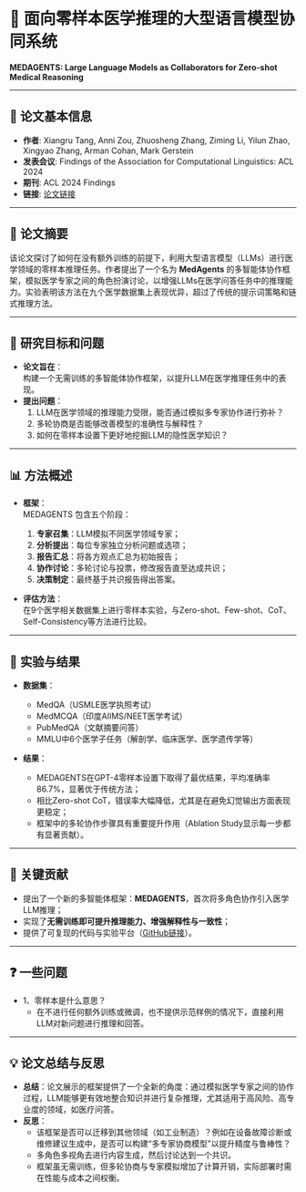 # 🧾 面向零样本医学推理的大型语言模型协同系统
**MEDAGENTS: Large Language Models as Collaborators for Zero-shot Medical Reasoning**

---

## 📖 论文基本信息
- **作者**: Xiangru Tang, Anni Zou, Zhuosheng Zhang, Ziming Li, Yilun Zhao, Xingyao Zhang, Arman Cohan, Mark Gerstein  
- **发表会议**: Findings of the Association for Computational Linguistics: ACL 2024  
- **期刊**: ACL 2024 Findings  
- **链接**: [论文链接](https://github.com/gersteinlab/MedAgents)

---

## 📝 论文摘要
该论文探讨了如何在没有额外训练的前提下，利用大型语言模型（LLMs）进行医学领域的零样本推理任务。作者提出了一个名为 **MedAgents** 的多智能体协作框架，模拟医学专家之间的角色扮演讨论，以增强LLMs在医学问答任务中的推理能力。实验表明该方法在九个医学数据集上表现优异，超过了传统的提示词策略和链式推理方法。

---

## 🧠 研究目标和问题
- **论文旨在**：  
  构建一个无需训练的多智能体协作框架，以提升LLM在医学推理任务中的表现。
- **提出问题**：  
  1. LLM在医学领域的推理能力受限，能否通过模拟多专家协作进行弥补？  
  2. 多轮协商是否能够改善模型的准确性与解释性？  
  3. 如何在零样本设置下更好地挖掘LLM的隐性医学知识？

---

## 📊 方法概述
- **框架**：  
  MEDAGENTS 包含五个阶段：
  1. **专家召集**：LLM模拟不同医学领域专家；
  2. **分析提出**：每位专家独立分析问题或选项；
  3. **报告汇总**：将各方观点汇总为初始报告；
  4. **协作讨论**：多轮讨论与投票，修改报告直至达成共识；
  5. **决策制定**：最终基于共识报告得出答案。

- **评估方法**：  
  在9个医学相关数据集上进行零样本实验，与Zero-shot、Few-shot、CoT、Self-Consistency等方法进行比较。

---

## 🔬 实验与结果
- **数据集**：
  - MedQA（USMLE医学执照考试）
  - MedMCQA（印度AIIMS/NEET医学考试）
  - PubMedQA（文献摘要问答）
  - MMLU中6个医学子任务（解剖学、临床医学、医学遗传学等）

- **结果**：
  - MEDAGENTS在GPT-4零样本设置下取得了最优结果，平均准确率86.7%，显著优于传统方法；
  - 相比Zero-shot CoT，错误率大幅降低，尤其是在避免幻觉输出方面表现更稳定；
  - 框架中的多轮协作步骤具有重要提升作用（Ablation Study显示每一步都有显著贡献）。

---

## 🧩 关键贡献
- 提出了一个新的多智能体框架：**MEDAGENTS**，首次将多角色协作引入医学LLM推理；
- 实现了**无需训练即可提升推理能力、增强解释性与一致性**；
- 提供了可复现的代码与实验平台（[GitHub链接](https://github.com/gersteinlab/MedAgents)）。

---

## ❓ 一些问题
- 1、零样本是什么意思？
  - 在不进行任何额外训练或微调，也不提供示范样例的情况下，直接利用LLM对新问题进行推理和回答。
---

## 💡 论文总结与反思
- **总结**：论文展示的框架提供了一个全新的角度：通过模拟医学专家之间的协作过程，LLM能够更有效地整合知识并进行复杂推理，尤其适用于高风险、高专业度的领域，如医疗问答。
- **反思**：  
  - 该框架是否可以迁移到其他领域（如工业制造）？例如在设备故障诊断或维修建议生成中，是否可以构建“多专家协商模型”以提升精度与鲁棒性？
  - 多角色多视角去进行内容生成，然后讨论达到一个共识。
  - 框架虽无需训练，但多轮协商与专家模拟增加了计算开销，实际部署时需在性能与成本之间权衡。
